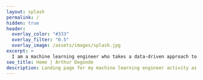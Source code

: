 ```yaml
---
layout: splash
permalink: /
hidden: true
header:
  overlay_color: "#333"
  overlay_filter: "0.5"
  overlay_image: /assets/images/splash.jpg
excerpt: >
  I am a machine learning engineer who takes a data-driven approach to developing machine learning solutions that are accurate, efficient, and scalable.
seo_title: Home | Arthur Degonde
description: Landing page for my machine learning engineer activity as a freelance.
---
```


<!-- {% include feature_row %} -->
